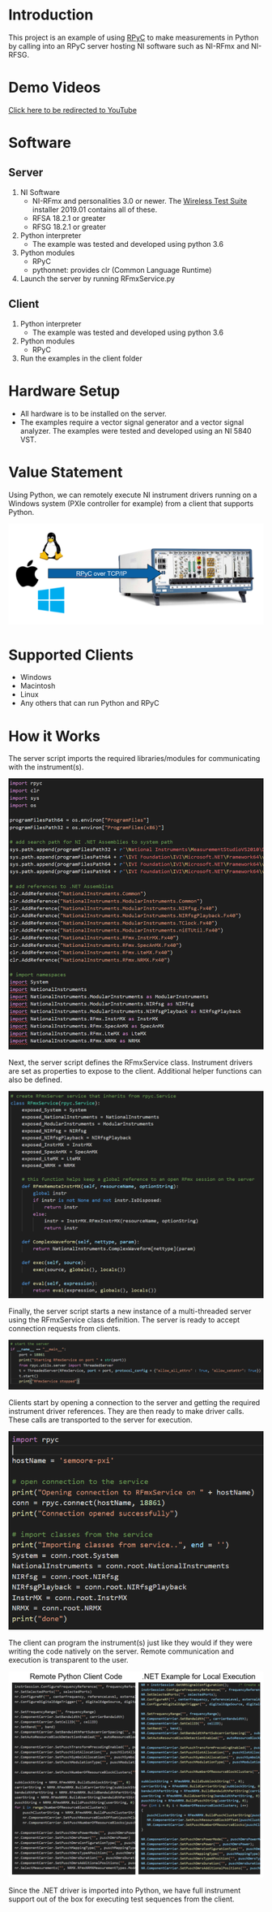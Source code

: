 # Introduction
This project is an example of using [RPyC](https://rpyc.readthedocs.io/en/latest/) to make measurements in Python by calling into an RPyC server hosting NI software such as NI-RFmx and NI-RFSG.

# Demo Videos
[Click here to be redirected to YouTube](https://www.youtube.com/playlist?list=PLbtY6u-1ausYmZ_Sl47s6N2L9jWG4_aEm)

# Software
## Server
1. NI Software
    * NI-RFmx and personalities 3.0 or newer. The [Wireless Test Suite](https://www.ni.com/en-us/support/downloads/software-products/download.rfmx-cellular-bundle.html) installer 2019.01 contains all of these.
    * RFSA 18.2.1 or greater
    * RFSG 18.2.1 or greater
2. Python interpreter
    * The example was tested and developed using python 3.6
3. Python modules
    * RPyC
    * pythonnet: provides clr (Common Language Runtime)
4. Launch the server by running RFmxService.py

## Client
1. Python interpreter
    * The example was tested and developed using python 3.6
2. Python modules
    * RPyC
3. Run the examples in the client folder

# Hardware Setup
* All hardware is to be installed on the server.
* The examples require a vector signal generator and a vector signal analyzer.  The examples were tested and developed using an NI 5840 VST.

# Value Statement
Using Python, we can remotely execute NI instrument drivers running on a Windows system (PXIe controller for example) from a client that supports Python.

![](doc/img/interoperability.PNG)

# Supported Clients
  * Windows
  * Macintosh
  * Linux
  * Any others that can run Python and RPyC

# How it Works
The server script imports the required libraries/modules for communicating with the instrument(s).

![](doc/img/service1.PNG)

Next, the server script defines the RFmxService class. Instrument drivers are set as properties to expose to the client. Additional helper functions can also be defined.

![](doc/img/service2.PNG)

Finally, the server script starts a new instance of a multi-threaded server using the RFmxService class definition. The server is ready to accept connection requests from clients.

![](doc/img/service3.PNG)

Clients start by opening a connection to the server and getting the required instrument driver references. They are then ready to make driver calls. These calls are transported to the server for execution.

![](doc/img/client1.PNG)

The client can program the instrument(s) just like they would if they were writing the code natively on the server. Remote communication and execution is transparent to the user.

![](doc/img/pythonvsnet.PNG)

Since the .NET driver is imported into Python, we have full instrument support out of the box for executing test sequences from the client.
